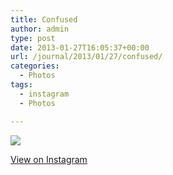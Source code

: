 ```yaml
---
title: Confused
author: admin
type: post
date: 2013-01-27T16:05:37+00:00
url: /journal/2013/01/27/confused/
categories:
  - Photos
tags:
  - instagram
  - Photos

---
```

![][1]

<p class="view-instagram">
  <a href="http://instagr.am/p/U_kbdxqlsY/">View on Instagram</a>
</p>

 [1]: http://lobban.org/wordpress//HLIC/e8e5cba25f138c0395fa44ec6afb34f3.jpg